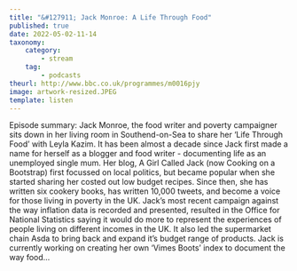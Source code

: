 ```yaml
---
title: "&#127911; Jack Monroe: A Life Through Food"
published: true
date: 2022-05-02-11-14
taxonomy:
    category:
        - stream
    tag:
        - podcasts
theurl: http://www.bbc.co.uk/programmes/m0016pjy
image: artwork-resized.JPEG
template: listen
---
```


Episode summary: Jack Monroe, the food writer and poverty campaigner sits down in her living room in Southend-on-Sea to share her &lsquo;Life Through Food&rsquo; with Leyla Kazim. It has been almost a decade since Jack first made a name for herself as a blogger and food writer - documenting life as an unemployed single mum. Her blog, A Girl Called Jack (now Cooking on a Bootstrap) first focussed on local politics, but became popular when she started sharing her costed out low budget recipes. Since then, she has written six cookery books, has written 10,000 tweets, and become a voice for those living in poverty in the UK. Jack&rsquo;s most recent campaign against the way inflation data is recorded and presented, resulted in the Office for National Statistics saying it would do more to represent the experiences of people living on different incomes in the UK. It also led the supermarket chain Asda to bring back and expand it&rsquo;s budget range of products. Jack is currently working on creating her own &lsquo;Vimes Boots&rsquo; index to document the way food&hellip;
